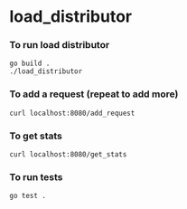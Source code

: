 # load_distributor

### To run load distributor
    go build .
    ./load_distributor

### To add a request (repeat to add more)
    curl localhost:8080/add_request

### To get stats
    curl localhost:8080/get_stats

### To run tests
    go test .